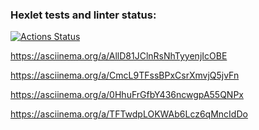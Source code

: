 ### Hexlet tests and linter status:
[![Actions Status](https://github.com/Surikat21/frontend-project-44/workflows/hexlet-check/badge.svg)](https://github.com/Surikat21/frontend-project-44/actions)

https://asciinema.org/a/AllD81JClnRsNhTyyenjIcOBE

https://asciinema.org/a/CmcL9TFssBPxCsrXmvjQ5jvFn

https://asciinema.org/a/0HhuFrGfbY436ncwgpA55QNPx

https://asciinema.org/a/TFTwdpLOKWAb6Lcz6qMncIdDo
